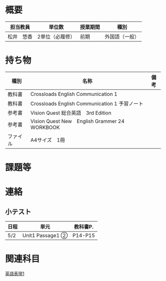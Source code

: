 # 概要
| 担当教員  | 単位数      | 授業期間 | 種別      |
|-------|----------|------|---------|
| 松井　悠香 | 2単位（必履修） | 前期   | 外国語（一般） |
# 持ち物
| 種別   | 名称                                           | 備考 |
|------|----------------------------------------------|----|
| 教科書  | Crossloads English Communication 1           |    |
| 教科書  | Crossloads English Communication 1 予習ノート     |    |
| 参考書  | Vision Quest 総合英語　3rd Edition                |    |
| 参考書  | Vision Quest New　English Grammer 24 WORKBOOK |    |
| ファイル | A4サイズ　1冊                                     |    |
# 課題等

# 連絡
## 小テスト
| 日程  | 単元               | 教科書P.   |
|-----|------------------|---------|
| 5/2 | Unit1 Passage1 ② | P14-P15 |

# 関連科目
[英語表現1](./英語表現1.md)
